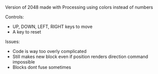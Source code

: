 Version of 2048 made with Processing
using colors instead of numbers

Controls:
- UP, DOWN, LEFT, RIGHT keys to move
- A key to reset

Issues:
- Code is way too overly complicated
- Still makes new block even if position renders direction command impossible
- Blocks dont fuse sometimes

